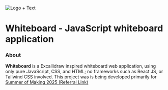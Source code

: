 ![Logo + Text](https://github.com/user-attachments/assets/311bceb5-cea7-4efe-a3f0-b0273a92cfb8)

# Whiteboard - JavaScript whiteboard application

### About

**Whiteboard** is a Excallidraw inspired whiteboard web application, using only pure JavaScript, CSS, and HTML; no frameworks such as React JS, or Tailwind CSS involved.
This project ~~was~~ is being developed primarily for [Summer of Making 2025 (Referral Link)](https://summer.hack.club/q1)
